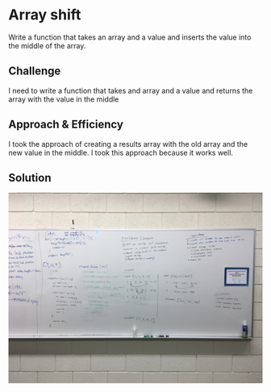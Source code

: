 # Array shift
Write a function that takes an array and a value and inserts the value into the middle of the array.

## Challenge
I need to write a function that takes and array and a value and returns the array with the value in the middle

## Approach & Efficiency
I took the approach of creating a results array with the old array and the new value in the middle. I took this approach because it works well.

## Solution
![Picture of whiteboarding](../../assets/array_shift.jpg)